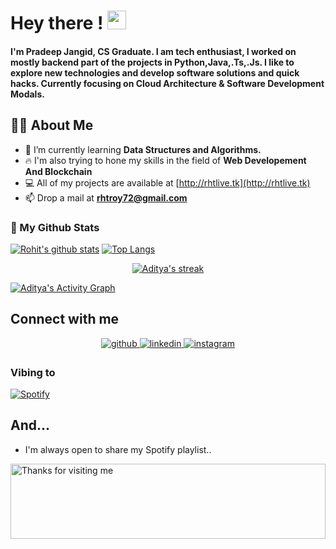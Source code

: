 # Hey there ! <img src="https://raw.githubusercontent.com/MartinHeinz/MartinHeinz/master/wave.gif" width="30px">
#### I'm Pradeep Jangid, CS Graduate.  I am tech enthusiast, I worked on mostly backend part of the projects in Python,Java,.Ts,.Js. I like to explore new technologies and develop software solutions and quick hacks. Currently focusing on Cloud Architecture & Software Development Modals. 

 ## 🙋‍♂️ About Me


- 🌱 I’m currently learning **Data Structures and Algorithms.**
- 🔥 I'm also trying to hone my skills in the field of  **Web Developement And Blockchain**
- 💻 All of my projects are available at [http://rhtlive.tk](http://rhtlive.tk)
- 📫 Drop a mail at **rhtroy72@gmail.com**

### 👀 My Github Stats

[![Rohit's github stats](https://github-readme-stats.vercel.app/api?username=AdityaPandey03&count_private=true&show_icons=true&theme=radical)](https://github.com/AdityaPandey03)
[![Top Langs](https://github-readme-stats.vercel.app/api/top-langs/?username=AdityaPandey03&show_icons=true&theme=radical&layout=compact)](https://github.com/AdityaPandey03)
</a>

<p align="center">
    <a href="https://github.com/rht-singh/github-readme-streak-stats">
        <img title="🔥 Get streak stats for your profile at git.io/streak-stats" alt="Aditya's streak" src="https://github-readme-streak-stats.herokuapp.com/?user=AdityaPandey03&theme=black-ice&hide_border=true&stroke=0000&background=060A0CD0"/>
    </a>
</p>

<a href="https://github.com/rht-singh/github-readme-activity-graph"><img alt="Aditya's Activity Graph" src="https://activity-graph.herokuapp.com/graph?username=AdityaPandey03&bg_color=0D1117&color=5BCDEC&line=5BCDEC&point=FFFFFF&hide_border=true" /></a>

## Connect with me  
<div align="center">
<a href="https://github.com/rht-singh" target="_blank">
<img src=https://img.shields.io/badge/github-%2324292e.svg?&style=for-the-badge&logo=github&logoColor=white alt=github style="margin-bottom: 5px;" />
</a>
<a href="https://www.linkedin.com/in/rohit-singh-922988206/" target="_blank">
<img src=https://img.shields.io/badge/linkedin-%231E77B5.svg?&style=for-the-badge&logo=linkedin&logoColor=white alt=linkedin style="margin-bottom: 5px;" />
</a>
<a href="https://www.instagram.com/rht_singh08/" target="_blank">
<img src=https://img.shields.io/badge/instagram-%23000000.svg?&style=for-the-badge&logo=instagram&logoColor=white alt=instagram style="margin-bottom: 5px;" />
</a>  


</div>  

### Vibing to
[![Spotify](https://spotify-live.vercel.app/api/spotify)](https://open.spotify.com/track/0NlGoUyOJSuSHmngoibVAs?si=0901a0e7ca2d497b)
 
## And...
- I'm always open to share my Spotify playlist..<br/>

<img height="120" alt="Thanks for visiting me" width="100%" src="https://raw.githubusercontent.com/BrunnerLivio/brunnerlivio/master/images/marquee.svg" />


